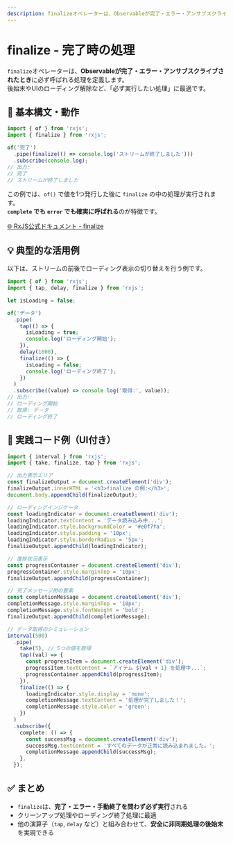 ```yaml
---
description: finalizeオペレーターは、Observableが完了・エラー・アンサブスクライブされた際に必ず実行される処理を定義します。リソース解放、ローディング表示の終了、クリーンアップ処理など後始末が必要な場面で非常に有用です。
---
```


# finalize - 完了時の処理

`finalize`オペレーターは、**Observableが完了・エラー・アンサブスクライブされたとき**に必ず呼ばれる処理を定義します。  
後始末やUIのローディング解除など、「必ず実行したい処理」に最適です。

## 🔰 基本構文・動作

```ts
import { of } from 'rxjs';
import { finalize } from 'rxjs';

of('完了')
  .pipe(finalize(() => console.log('ストリームが終了しました')))
  .subscribe(console.log);
// 出力:
// 完了
// ストリームが終了しました
```

この例では、`of()` で値を1つ発行した後に `finalize` の中の処理が実行されます。  
**`complete` でも `error` でも確実に呼ばれる**のが特徴です。

[🌐 RxJS公式ドキュメント - finalize](https://rxjs.dev/api/index/function/finalize)

## 💡 典型的な活用例

以下は、ストリームの前後でローディング表示の切り替えを行う例です。

```ts
import { of } from 'rxjs';
import { tap, delay, finalize } from 'rxjs';

let isLoading = false;

of('データ')
  .pipe(
    tap(() => {
      isLoading = true;
      console.log('ローディング開始');
    }),
    delay(1000),
    finalize(() => {
      isLoading = false;
      console.log('ローディング終了');
    })
  )
  .subscribe((value) => console.log('取得:', value));
// 出力:
// ローディング開始
// 取得: データ
// ローディング終了
```

## 🧪 実践コード例（UI付き）

```ts
import { interval } from 'rxjs';
import { take, finalize, tap } from 'rxjs';

// 出力表示エリア
const finalizeOutput = document.createElement('div');
finalizeOutput.innerHTML = '<h3>finalize の例:</h3>';
document.body.appendChild(finalizeOutput);

// ローディングインジケータ
const loadingIndicator = document.createElement('div');
loadingIndicator.textContent = 'データ読み込み中...';
loadingIndicator.style.backgroundColor = '#e0f7fa';
loadingIndicator.style.padding = '10px';
loadingIndicator.style.borderRadius = '5px';
finalizeOutput.appendChild(loadingIndicator);

// 進捗状況表示
const progressContainer = document.createElement('div');
progressContainer.style.marginTop = '10px';
finalizeOutput.appendChild(progressContainer);

// 完了メッセージ用の要素
const completionMessage = document.createElement('div');
completionMessage.style.marginTop = '10px';
completionMessage.style.fontWeight = 'bold';
finalizeOutput.appendChild(completionMessage);

// データ取得のシミュレーション
interval(500)
  .pipe(
    take(5), // 5つの値を取得
    tap((val) => {
      const progressItem = document.createElement('div');
      progressItem.textContent = `アイテム ${val + 1} を処理中...`;
      progressContainer.appendChild(progressItem);
    }),
    finalize(() => {
      loadingIndicator.style.display = 'none';
      completionMessage.textContent = '処理が完了しました！';
      completionMessage.style.color = 'green';
    })
  )
  .subscribe({
    complete: () => {
      const successMsg = document.createElement('div');
      successMsg.textContent = 'すべてのデータが正常に読み込まれました。';
      completionMessage.appendChild(successMsg);
    },
  });
```

## ✅ まとめ

- `finalize`は、**完了・エラー・手動終了を問わず必ず実行**される
- クリーンアップ処理やローディング終了処理に最適
- 他の演算子（`tap`, `delay` など）と組み合わせて、**安全に非同期処理の後始末**を実現できる

